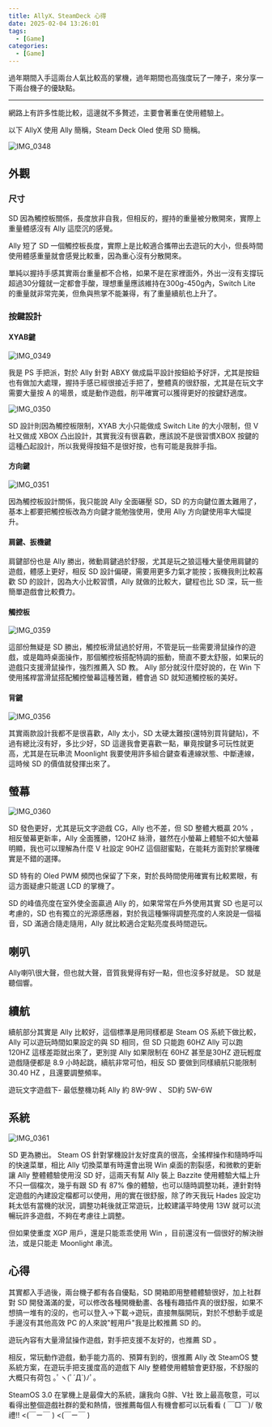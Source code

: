 ```yaml
---
title: AllyX、SteamDeck 心得
date: 2025-02-04 13:26:01
tags:
  - [Game]
categories:
  - [Game]
---
```


過年期間入手這兩台人氣比較高的掌機，過年期間也高強度玩了一陣子，來分享一下兩台機子的優缺點。

<!-- more -->

------

網路上有許多性能比較，這邊就不多贅述，主要會著重在使用體驗上。

以下 AllyX 使用 Ally 簡稱，Steam Deck Oled 使用 SD 簡稱。

![IMG_0348](https://github.com/aliceric27/picx-images-hosting/raw/master/hexo-blog/IMG_0348.3k84fv1d49.webp)

## 外觀

### 尺寸
SD 因為觸控板關係，長度放非自我，但相反的，握持的重量被分散開來，實際上重量體感沒有 Ally 這麼沉的感覺。

Ally 短了 SD 一個觸控板長度，實際上是比較適合攜帶出去遊玩的大小，但長時間使用體感重量就會感覺比較重，因為重心沒有分散開來。

單純以握持手感其實兩台重量都不合格，如果不是在家裡面外，外出一沒有支撐玩超過30分鐘就一定都會手酸，理想重量應該維持在300g-450g內，Switch Lite
的重量就非常完美，但魚與熊掌不能兼得，有了重量續航也上升了。

### 按鍵設計

#### XYAB鍵

![IMG_0349](https://github.com/aliceric27/picx-images-hosting/raw/master/hexo-blog/IMG_0349.175hynnjxp.webp)

我是 PS 手把派，對於 Ally 針對 ABXY 做成扁平設計按鈕給予好評，尤其是按鈕也有做加大處理，握持手感已經很接近手把了，整體真的很舒服，尤其是在玩文字需要大量按 A 的場景，或是動作遊戲，削平確實可以獲得更好的按鍵舒適度。

![IMG_0350](https://github.com/aliceric27/picx-images-hosting/raw/master/hexo-blog/IMG_0350.13lw0xuh80.webp)

SD 設計則因為觸控板限制，XYAB 大小只能做成 Switch Lite 的大小限制，但 V 社又做成 XBOX 凸出設計，其實我沒有很喜歡，應該說不是很習慣XBOX 按鍵的這種凸起設計，所以我覺得按鈕不是很好按，也有可能是我胖手指。

#### 方向鍵

![IMG_0351](https://github.com/aliceric27/picx-images-hosting/raw/master/hexo-blog/IMG_0351.2a579jjdtf.webp)

因為觸控板設計關係，我只能說 Ally 全面碾壓 SD，SD 的方向鍵位置太難用了，基本上都要把觸控板改為方向鍵才能勉強使用，使用 Ally 方向鍵使用率大幅提升。

#### 肩鍵、扳機鍵
肩鍵部份也是 Ally 勝出，微動肩鍵過於舒服，尤其是玩之狼這種大量使用肩鍵的遊戲，體感上更好，相反 SD 設計偏硬，需要用更多力氣才能按；扳機我則比較喜歡 SD 的設計，因為大小比較習慣，Ally 就做的比較大，鍵程也比 SD 深，玩一些簡單遊戲會比較費力。

#### 觸控板

![IMG_0359](https://github.com/aliceric27/picx-images-hosting/raw/master/hexo-blog/IMG_0359.60ucus891p.webp)

這部份無疑是 SD 勝出，觸控板滑鼠過於好用，不管是玩一些需要滑鼠操作的遊戲，或是臨時桌面操作，那個觸控板搭配特調的振動，簡直不要太舒服，如果玩的遊戲只支援滑鼠操作，強烈推薦入 SD 教。
Ally 部分就沒什麼好說的，在 Win 下使用搖桿當滑鼠搭配觸控螢幕這種苦難，體會過 SD 就知道觸控板的美好。

#### 背鍵

![IMG_0356](https://github.com/aliceric27/picx-images-hosting/raw/master/hexo-blog/IMG_0356.54xvfbyklb.webp)

其實兩款設計我都不是很喜歡，Ally 太小，SD 太硬太難按(還特別買背鍵貼)，不過有總比沒有好，多比少好，SD 這邊我會更喜歡一點，畢竟按鍵多可玩性就更高，尤其是在玩串流 Moonlight 我要使用許多組合鍵查看連線狀態、中斷連線，這時候 SD 的價值就發揮出來了。

## 螢幕

![IMG_0360](https://github.com/aliceric27/picx-images-hosting/raw/master/hexo-blog/IMG_0360.8hgl9pf4ye.webp)

SD 發色更好，尤其是玩文字遊戲 CG，Ally 也不差，但 SD 整體大概贏 20% ，相反螢幕更新率，Ally 全面獲勝，120HZ 絲滑，雖然在小螢幕上體驗不如大螢幕明顯，我也可以理解為什麼 V 社設定 90HZ 這個甜蜜點，在能耗方面對於掌機確實是不錯的選擇。

SD 特有的 Oled PWM 頻閃也保留了下來，對於長時間使用確實有比較累眼，有這方面疑慮只能選 LCD 的掌機了。

SD 的峰值亮度在室外使全面贏過 Ally 的，如果常常在戶外使用其實 SD 也是可以考慮的，SD 也有獨立的光源感應器，對於我這種懶得調整亮度的人來說是一個福音，SD 滿適合隨走隨用，Ally 就比較適合定點亮度長時間遊玩。

## 喇叭

Ally喇叭很大聲，但也就大聲，音質我覺得有好一點，但也沒多好就是。
SD 就是聽個響。

## 續航

續航部分其實是 Ally 比較好，這個標準是用同樣都是 Steam OS 系統下做比較，Ally 可以遊玩時間如果設定的與 SD 相同，但 SD 只能跑 60HZ Ally 可以跑 120HZ 這樣差距就出來了，更別提 Ally 如果限制在 60HZ 甚至是30HZ 遊玩輕度遊戲隨便都是 8.9 小時起跳，續航非常可怕，相反 SD 要做到同樣續航只能限制 30.40 HZ ，且還要調整頻率。

遊玩文字遊戲下-
最低整機功耗 Ally 約 8W-9W 、 SD約 5W-6W

## 系統

![IMG_0361](https://github.com/aliceric27/picx-images-hosting/raw/master/hexo-blog/IMG_0361.7p3pryyj89.webp)

SD 更為勝出。 Steam OS 針對掌機設計友好度真的很高，全搖桿操作和隨時呼叫的快速菜單，相比 Ally 切換菜單有時還會出現 Win 桌面的割裂感，和微軟的更新讓 Ally 整體體驗使用沒 SD 好，這兩天有幫 Ally 裝上 Bazzite 使用體驗大幅上升不只一個檔次，幾乎有跟 SD 有 87% 像的體驗，也可以隨時調整功耗，連針對特定遊戲的內建設定檔都可以使用，用的實在很舒服，除了昨天我玩 Hades 設定功耗太低有當機的狀況，調整功耗後就正常遊玩，比較建議平時使用 13W 就可以流暢玩許多遊戲，不夠在考慮往上調整。

但如果使重度 XGP 用戶，還是只能乖乖使用 Win ，目前還沒有一個很好的解決辦法，或是只能走 Moonlight 串流。

## 心得


其實都入手過後，兩台機子都有各自優點，SD 開箱即用整體體驗很好，加上社群對 SD 開發滿滿的愛，可以修改各種開機動畫、各種有趣插件真的很舒服，如果不想搞一堆有的沒的，也可以登入->下載->遊玩，直接無腦開玩，對於不想動手或是手邊沒有其他高效 PC 的人來說"輕用戶"我是比較推薦 SD 的。

遊玩內容有大量滑鼠操作遊戲，對手把支援不友好的，也推薦 SD 。

相反，常玩動作遊戲，動手能力高的、預算有到的，很推薦 Ally 改 SteamOS 雙系統方案，在遊玩手把支援度高的遊戲下 Ally 整體使用體驗會更舒服，不舒服的大概只有荷包 ｡ﾟヽ(ﾟ´Д`)ﾉﾟ｡


SteamOS 3.0 在掌機上是最偉大的系統，讓我向 G胖、V社 致上最高敬意，可以看得出整個遊戲社群的愛和熱情，很推薦每個人有機會都可以玩看看
( ￣□￣)/ 敬禮!! <(￣ㄧ￣ ) <(￣ㄧ￣ )


